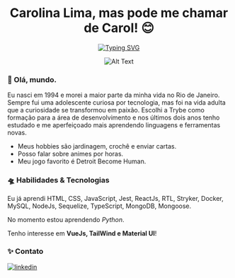<div align="center">

# Carolina Lima, mas pode me chamar de Carol! 😊

  
[![Typing SVG](https://readme-typing-svg.demolab.com?font=Fira+Code&pause=1000&color=8A7BF7&width=350&lines=Desenvolvedora+Web+Full+Stack;Apaixonada+por+Front+End+<3)](https://git.io/typing-svg)
  
 
![Alt Text](https://media.tenor.com/TuYN6dmAclUAAAAC/cyberpunk.gif 'Gif Cyberpunk')

<div align="left">
  
### 🌌 Olá, mundo.
Eu nasci em 1994 e morei a maior parte da minha vida no Rio de Janeiro. Sempre fui uma adolescente curiosa por tecnologia, mas foi na vida adulta que a curiosidade se transformou em paixão. Escolhi a Trybe como formação para a área de desenvolvimento e nos últimos dois anos tenho estudado e me aperfeiçoado mais aprendendo linguagens e ferramentas novas.
 
  
* Meus hobbies são jardinagem, crochê e enviar cartas.
* Posso falar sobre animes por horas.
* Meu jogo favorito é Detroit Become Human.
  
  
### 🛸 Habilidades & Tecnologias
Eu já aprendi HTML, CSS, JavaScript, Jest, ReactJs, RTL, Stryker, Docker, MySQL, NodeJs, Sequelize, TypeScript, MongoDB, Mongoose.
  
No momento estou aprendendo _Python_.
  
Tenho interesse em **VueJs, TailWind e Material UI**!
  
### ✨ Contato
  
[![linkedin](https://img.shields.io/badge/linkedin-0A66C2?style=for-the-badge&logo=linkedin&logoColor=white)](https://www.linkedin.com/in/carolinalimadev/)
